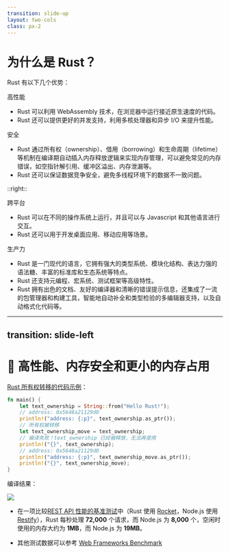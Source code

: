 ```yaml
---
transition: slide-up
layout: two-cols
class: px-2
---
```


# 为什么是 Rust？

Rust 有以下几个优势：

<span class="text-lg font-bold text-amber">高性能</span>
- Rust 可以利用 WebAssembly 技术，在浏览器中运行接近原生速度的代码。
- Rust 还可以提供更好的并发支持，利用多核处理器和异步 I/O 来提升性能。

<span class="text-lg font-bold text-amber">安全</span>
  - Rust 通过所有权（ownership）、借用（borrowing）和生命周期（lifetime）等机制在编译期自动插入内存释放逻辑来实现内存管理，可以避免常见的内存错误，如空指针解引用、缓冲区溢出、内存泄漏等。
  - Rust 还可以保证数据竞争安全，避免多线程环境下的数据不一致问题。

::right::

<span class="text-lg font-bold text-amber">跨平台</span>
  - Rust 可以在不同的操作系统上运行，并且可以与 Javascript 和其他语言进行交互。
  - Rust 还可以用于开发桌面应用、移动应用等场景。

<span class="text-lg font-bold text-amber">生产力</span>
  - Rust 是一门现代的语言，它拥有强大的类型系统、模块化结构、表达力强的语法糖、丰富的标准库和生态系统等特点。
  - Rust 还支持元编程、宏系统、测试框架等高级特性。
  - Rust 拥有出色的文档、友好的编译器和清晰的错误提示信息，还集成了一流的包管理器和构建工具，智能地自动补全和类型检验的多编辑器支持，以及自动格式化代码等。

---
transition: slide-left
---

# 🚀 高性能、内存安全和更小的内存占用

<div class="grid grid-cols-[2fr_2fr] gap-4">

  <div>

  [Rust 所有权转移的代码示例](https://play.rust-lang.org/?version=stable&mode=debug&edition=2021&gist=4d4a822c9dcad71466f8d1c67c4282ec)：

  <div @click="$slidev.nav.next">

  ```rust
  fn main() {
      let text_ownership = String::from("Hello Rust!");
      // address: 0x5648a21129d0
      println!("address: {:p}", text_ownership.as_ptr());
      // 所有权被转移
      let text_ownership_move = text_ownership;
      // 编译失败！text_ownership 已经被释放，无法再使用
      println!("{}", text_ownership);
      // address: 0x5648a21129d0
      println!("address: {:p}", text_ownership_move.as_ptr());
      println!("{}", text_ownership_move);
  }
  ```

  </div>

  </div>

  <div v-click="1">

  编译结果：

  <img src="/rust-ownership-build-error.png" />

  </div>
</div>

- 在一项比较[REST API 性能的基准测试](https://medium.com/sean3z/rest-api-node-vs-rust-c75aa8c96343)中（Rust 使用 [Rocket](https://rocket.rs/)，Node.js 使用 [Restify](http://restify.com/)），Rust 每秒处理 **72,000** 个请求，而 Node.js 为 **8,000** 个，空闲时使用的内存大约为 **1MB**，而 Node.js 为 **19MB**。

- 其他测试数据可以参考 [Web Frameworks Benchmark](https://web-frameworks-benchmark.netlify.app/compare?f=actix,koa,fastify,express)

<!--
Rust 有以下特点：

- **零成本抽象**：Rust 可以在不牺牲性能的情况下提供高级的抽象
- **内存安全**：Rust 通过所有权、借用和生命周期等机制来避免空指针、悬垂指针、数据竞争等常见的内存错误
- **类型安全**：Rust 的类型系统可以在编译期检查出类型错误、空值错误、匹配错误等，并支持泛型和特征等高级特性
- **表达力**：Rust 的语法和语义可以让开发者用简洁和清晰的方式表达复杂的逻辑
- **生态系统**：Rust 拥有一个庞大而活跃的社区，以及丰富而高质量的第三方库

- Rust 通过所有权、借用和生命周期等机制在编译期自动插入内存释放逻辑来实现内存管理。由于没有了垃圾回收产生的运行时开销，Rust 整体表现的速度惊人且内存利用率极高，其内存占用也较少，这使得 Rust 成为编写高性能、低延迟的前端应用的理想选择。
- Rust 的所有权系统可以确保内存安全，这减少了在编写复杂前端代码时出现的潜在内存泄漏和空指针问题的风险。

text_ownership.as_ptr() 打印的地址是 text_ownership 表示的堆上对象的实际地址
-->
